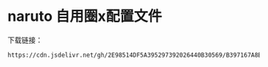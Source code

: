 # naruto 自用圈x配置文件
下载链接：
```shell
https://cdn.jsdelivr.net/gh/2E98514DF5A395297392026440B30569/B397167A8BB473FB05644390D4D22F17/naruto.conf
```
